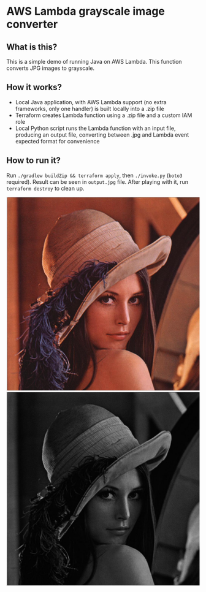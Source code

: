 # AWS Lambda grayscale image converter

## What is this?

This is a simple demo of running Java on AWS Lambda. This function converts JPG images to grayscale.

## How it works?

* Local Java application, with AWS Lambda support (no extra frameworks, only one handler) is built locally into a .zip file
* Terraform creates Lambda function using a .zip file and a custom IAM role
* Local Python script runs the Lambda function with an input file, producing an output file, converting between .jpg and Lambda event expected format for convenience

## How to run it?

Run `./gradlew buildZip && terraform apply`, then `./invoke.py` (`boto3` required). Result can be seen in `output.jpg` file. After playing with it, run `terraform destroy` to clean up.

![Input file](input.jpg)
![Output file](output.jpg)

